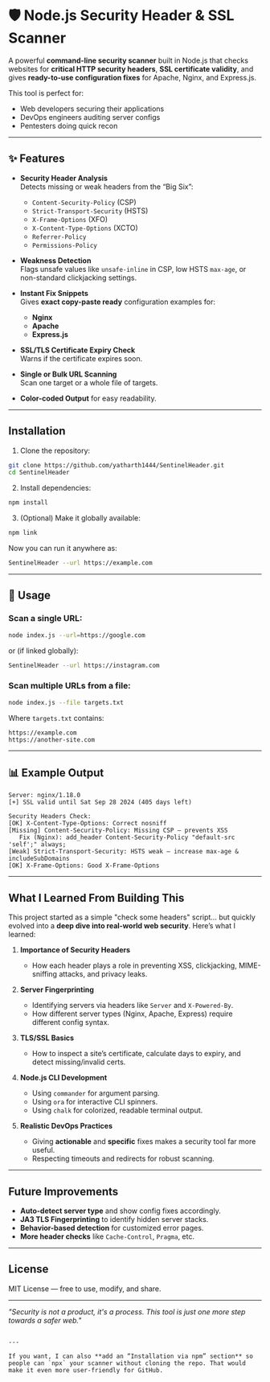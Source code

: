 

# 🛡️ Node.js Security Header & SSL Scanner

A powerful **command-line security scanner** built in Node.js that checks websites for **critical HTTP security headers**, **SSL certificate validity**, and gives **ready-to-use configuration fixes** for Apache, Nginx, and Express.js.

This tool is perfect for:
- Web developers securing their applications
- DevOps engineers auditing server configs
- Pentesters doing quick recon

---

## ✨ Features

- **Security Header Analysis**  
  Detects missing or weak headers from the “Big Six”:
  - `Content-Security-Policy` (CSP)
  - `Strict-Transport-Security` (HSTS)
  - `X-Frame-Options` (XFO)
  - `X-Content-Type-Options` (XCTO)
  - `Referrer-Policy`
  - `Permissions-Policy`
  
- **Weakness Detection**  
  Flags unsafe values like `unsafe-inline` in CSP, low HSTS `max-age`, or non-standard clickjacking settings.

- **Instant Fix Snippets**  
  Gives **exact copy-paste ready** configuration examples for:
  - **Nginx**
  - **Apache**
  - **Express.js**

- **SSL/TLS Certificate Expiry Check**  
  Warns if the certificate expires soon.

- **Single or Bulk URL Scanning**  
  Scan one target or a whole file of targets.

- **Color-coded Output** for easy readability.

---

##  Installation
1. Clone the repository:
```bash
git clone https://github.com/yatharth1444/SentinelHeader.git
cd SentinelHeader
```

2. Install dependencies:

```bash
npm install
```

3. (Optional) Make it globally available:

```bash
npm link
```

Now you can run it anywhere as:

```bash
SentinelHeader --url https://example.com
```

---

## 📌 Usage

### Scan a single URL:

```bash
node index.js --url=https://google.com
```

or (if linked globally):

```bash
SentinelHeader --url https://instagram.com
```

### Scan multiple URLs from a file:

```bash
node index.js --file targets.txt
```

Where `targets.txt` contains:

```
https://example.com
https://another-site.com
```

---

## 📊 Example Output

```
Server: nginx/1.18.0
[+] SSL valid until Sat Sep 28 2024 (405 days left)

Security Headers Check:
[OK] X-Content-Type-Options: Correct nosniff
[Missing] Content-Security-Policy: Missing CSP — prevents XSS
   Fix (Nginx): add_header Content-Security-Policy "default-src 'self';" always;
[Weak] Strict-Transport-Security: HSTS weak — increase max-age & includeSubDomains
[OK] X-Frame-Options: Good X-Frame-Options
```

---

##  What I Learned From Building This

This project started as a simple "check some headers" script…
but quickly evolved into a **deep dive into real-world web security**.
Here’s what I learned:

1. **Importance of Security Headers**

   * How each header plays a role in preventing XSS, clickjacking, MIME-sniffing attacks, and privacy leaks.

2. **Server Fingerprinting**

   * Identifying servers via headers like `Server` and `X-Powered-By`.
   * How different server types (Nginx, Apache, Express) require different config syntax.

3. **TLS/SSL Basics**

   * How to inspect a site’s certificate, calculate days to expiry, and detect missing/invalid certs.

4. **Node.js CLI Development**

   * Using `commander` for argument parsing.
   * Using `ora` for interactive CLI spinners.
   * Using `chalk` for colorized, readable terminal output.

5. **Realistic DevOps Practices**

   * Giving **actionable** and **specific** fixes makes a security tool far more useful.
   * Respecting timeouts and redirects for robust scanning.

---

##  Future Improvements

* **Auto-detect server type** and show config fixes accordingly.
* **JA3 TLS Fingerprinting** to identify hidden server stacks.
* **Behavior-based detection** for customized error pages.
* **More header checks** like `Cache-Control`, `Pragma`, etc.

---

## License

MIT License — free to use, modify, and share.

---

 *"Security is not a product, it's a process. This tool is just one more step towards a safer web."*

```

---

If you want, I can also **add an “Installation via npm” section** so people can `npx` your scanner without cloning the repo. That would make it even more user-friendly for GitHub.
```

